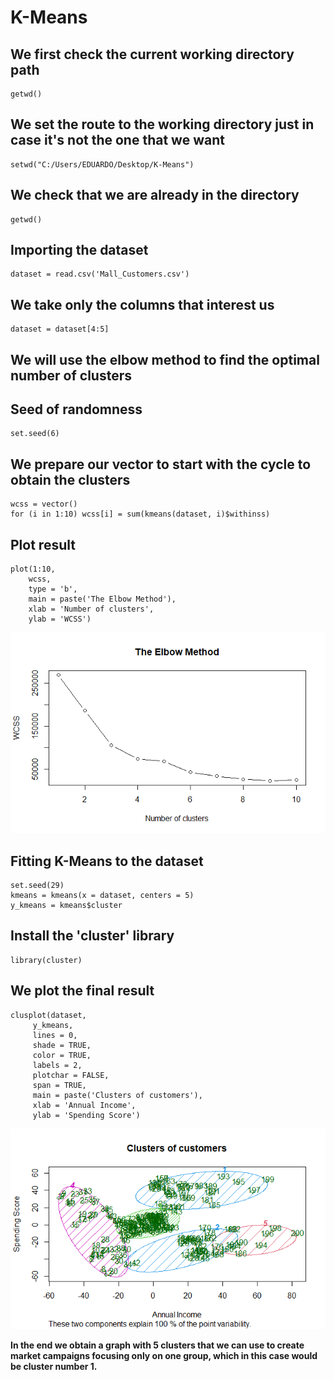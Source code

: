 # K-Means

## We first check the current working directory path
    getwd()

## We set the route to the working directory just in case it's not the one that we want
    setwd("C:/Users/EDUARDO/Desktop/K-Means")

## We check that we are already in the directory
    getwd()

## Importing the dataset
    dataset = read.csv('Mall_Customers.csv')

## We take only the columns that interest us
    dataset = dataset[4:5]

## We will use the elbow method to find the optimal number of clusters

## Seed of randomness
    set.seed(6)

## We prepare our vector to start with the cycle to obtain the clusters
    wcss = vector()
    for (i in 1:10) wcss[i] = sum(kmeans(dataset, i)$withinss)
    
## Plot result
    plot(1:10,
        wcss,
        type = 'b',
        main = paste('The Elbow Method'),
        xlab = 'Number of clusters',
        ylab = 'WCSS')

![](https://github.com/ThunderboltMonkey/DataMining/blob/unit_3/Practices/K-Means/Rplot.png) 

## Fitting K-Means to the dataset
    set.seed(29)
    kmeans = kmeans(x = dataset, centers = 5)
    y_kmeans = kmeans$cluster

## Install the 'cluster' library
    library(cluster)

## We plot the final result
    clusplot(dataset,
         y_kmeans,
         lines = 0,
         shade = TRUE,
         color = TRUE,
         labels = 2,
         plotchar = FALSE,
         span = TRUE,
         main = paste('Clusters of customers'),
         xlab = 'Annual Income',
         ylab = 'Spending Score')

![](https://github.com/ThunderboltMonkey/DataMining/blob/unit_3/Practices/K-Means/Rplot01.png) 

**In the end we obtain a graph with 5 clusters that we can use to create market campaigns focusing only on one group, which in this case would be cluster number 1.**
